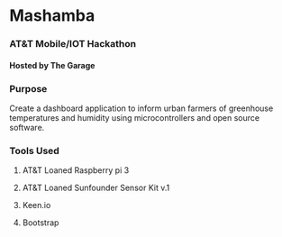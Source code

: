 # Mashamba

### AT&T Mobile/IOT Hackathon

#### Hosted by The Garage

### Purpose

Create a dashboard application to inform urban farmers of greenhouse temperatures and humidity using microcontrollers and open source software.


### Tools Used

1. AT&T Loaned Raspberry pi 3

2. AT&T Loaned Sunfounder Sensor Kit v.1

3. Keen.io 

4. Bootstrap